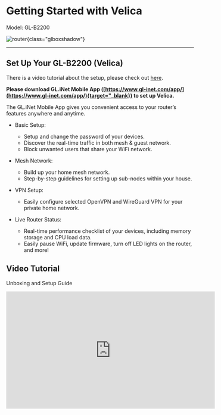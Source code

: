 # Getting Started with Velica

Model: GL-B2200

![router](https://static.gl-inet.com/docs/en/3/setup/gl-b2200/first-time_setup/router.jpg){class="glboxshadow"}

---

## Set Up Your GL-B2200 (Velica)

There is a video tutorial about the setup, please check out [here](#video-tutorial).

**Please download GL.iNet Mobile App ([https://www.gl-inet.com/app/](https://www.gl-inet.com/app/){target="_blank}) to set up Velica.**

The GL.iNet Mobile App gives you convenient access to your router’s features anywhere and anytime.

* Basic Setup:
    - Setup and change the password of your devices.
    - Discover the real-time traffic in both mesh & guest network.
    - Block unwanted users that share your WiFi network.

* Mesh Network:
    - Build up your home mesh network.
    - Step-by-step guidelines for setting up sub-nodes within your house.

* VPN Setup:
    - Easily configure selected OpenVPN and WireGuard VPN for your private home network.

* Live Router Status:
    - Real-time performance checklist of your devices, including memory storage and CPU load data.
    - Easily pause WiFi, update firmware, turn off LED lights on the router, and more!

## Video Tutorial

Unboxing and Setup Guide

<iframe width="560" height="315" src="https://www.youtube.com/embed/e7cX69FzikA" title="YouTube video player" frameborder="0" allow="accelerometer; autoplay; clipboard-write; encrypted-media; gyroscope; picture-in-picture" allowfullscreen></iframe>
